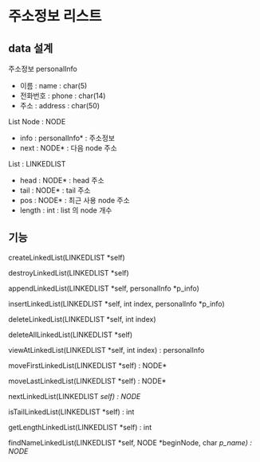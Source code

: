 # 주소정보 리스트

## data 설계

주소정보 personalInfo

* 이름 : name : char(5)
* 전화번호 : phone : char(14)
* 주소 : address : char(50)

List Node : NODE

* info : personalInfo* : 주소정보
* next : NODE* : 다음 node 주소

List : LINKEDLIST

* head : NODE* : head 주소
* tail : NODE* : tail 주소
* pos : NODE* : 최근 사용 node 주소
* length : int : list 의 node 개수

## 기능

createLinkedList(LINKEDLIST *self)

destroyLinkedList(LINKEDLIST *self)

appendLinkedList(LINKEDLIST *self, personalInfo *p_info)

insertLinkedList(LINKEDLIST *self, int index, personalInfo *p_info)

deleteLinkedList(LINKEDLIST *self, int index)

deleteAllLinkedList(LINKEDLIST *self)

viewAtLinkedList(LINKEDLIST *self, int index) : personalInfo

moveFirstLinkedList(LINKEDLIST *self) : NODE\*

moveLastLinkedList(LINKEDLIST *self) : NODE\*

nextLinkedList(LINKEDLIST *self) : NODE*

isTailLinkedList(LINKEDLIST *self) : int

getLengthLinkedList(LINKEDLIST *self) : int

findNameLinkedList(LINKEDLIST *self, NODE *beginNode, char *p_name) : NODE*
